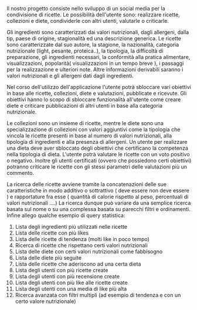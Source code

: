 Il nostro progetto consiste nello sviluppo di un social media per la condivisione di ricette.
Le possibilità dell'utente sono: realizzare ricette, collezioni e diete, condividerle con altri utenti, valutarle o criticarle.

Gli ingredienti sono caratterizzati dai valori nutrizionali, dagli allergeni, dalla tip, paese di origine, stagionalità ed una descrizione generica.
Le ricette sono caratterizzate dal suo autore, la stagione, la nazionalità, categoria nutrizionale (light, pesante, proteica..), la tipologia, la difficoltà di preparazione, gli ingredienti necessari, la conformità alla pratica alimentare, visualizzazioni, popolarità( visualizzazioni in un tempo breve ), i passaggi per la realizzazione e ulteriori note.
Altre informazioni derivabili saranno i valori nutrizionali e gli allergeni dati dagli ingredienti.

Nel corso dell'utilizzo dell'applicazione l'utente potrà sbloccare vari obiettivi in base alle ricette, collezioni, diete e valutazioni, pubblicate e ricevute.
Gli obiettivi hanno lo scopo di sbloccare funzionalità all'utente come creare diete e criticare pubblicazioni di altri utenti in base alla categoria nutrizionale.

Le collezioni sono un insieme di ricette, mentre le diete sono una specializzazione di collezioni con valori aggiuntivi come la tipologia
che vincola le ricette presenti in base al numero di valori nutrizionali, alla tipologia di ingredienti e alla presenza di allergeni. 
Un utente per realizzare una dieta deve aver sbloccato degli obiettivi che certificano la competenza nella tipologia di dieta.
L'utente potrà valutare le ricette con un voto positivo o negativo. Inoltre gli utenti certificati (ovvero che possiedono certi obiettivi) potranno criticare le ricette con gli stessi parametri delle valutazioni più un commento.

La ricerca delle ricette avviene tramite la concatenazioni delle sue caratteristiche in modo additivo o sottrattivo ( deve essere non deve essere ) e rapportature fra esse ( quantità di calorie rispetto al peso, percentuali di valori nutrizionali ....)
La ricerca dunque può variare da una semplice ricerca basata sul nome  o su una complessa basata su parecchi filtri e ordinamenti.
Infine allego qualche esempio di query statistica:
1) Lista degli ingredienti più utilizzati nelle ricette
2) Lista delle ricette con più likes
3) Lista delle ricette di tendenza (molti like in poco tempo)
4) Ricerca di ricette che rispettano certi valori nutrizionali 
5) Lista delle diete con certi valori nutrizionali come fabbisogno
6) Lista delle diete più seguite
7) Lista delle ricette che aderiscono ad una certa dieta
8) Lista degli utenti con più ricette create
9) Lista degli utenti con più recensione create
10) Lista degli utenti con più like alle ricette create
11) Lista degli utenti con una media di like più alta
12) Ricerca avanzata con filtri multipli (ad esempio di tendenza e con un certo valore nutrizionale)
